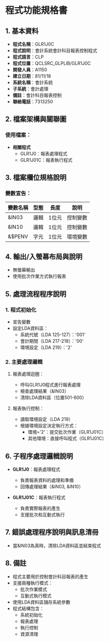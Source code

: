 # 程式功能規格書

## 1. 基本資料
- **程式名稱**：GLR1J0C
- **程式說明**：會計系統會計科目報表控制程式
- **程式語言**：CLP
- **程式位置**：QCLSRC_GLPLIB/GLR1J0C
- **開發人員**：A1150
- **建立日期**：81/11/18
- **系統名稱**：會計系統
- **子系統**：會計處理
- **備註**：會計科目報表控制
- **聯絡電話**：7313250

## 2. 檔案架構與關聯圖
### 使用檔案：
- **相關程式**
  - GLR1J0：報表處理程式
  - GLR1J01C：報表執行程式

## 3. 檔案欄位規格說明
### 變數宣告：
| 變數名稱 | 型態 | 長度 | 說明 |
|---------|------|------|------|
| &IN03 | 邏輯 | 1位元 | 控制變數 |
| &IN10 | 邏輯 | 1位元 | 控制變數 |
| &$PENV | 字元 | 1位元 | 環境變數 |

## 4. 輸出/入螢幕布局與說明
- 無螢幕輸出
- 使用批次作業方式執行報表

## 5. 處理流程程序說明
### 1. 程式初始化
- 宣告變數
- 設定LDA資料區：
  * 系統代號（LDA 125-127）：'001'
  * 會計期間（LDA 217-218）：'00'
  * 環境設定（LDA 219）：'2'

### 2. 主要處理邏輯
1. 報表處理迴圈：
   - 呼叫GLR1J0程式進行報表處理
   - 檢查處理結果（&IN03）
   - 清除LDA資料區（位置501-600）

2. 報表執行控制：
   - 讀取環境設定（LDA 219）
   - 根據環境設定決定執行方式：
     * 環境='2'：提交批次作業（GLR1J01C）
     * 其他環境：直接呼叫程式（GLR1J01C）

## 6. 子程序處理邏輯說明
- **GLR1J0**：報表處理程式
  * 負責報表資料的處理和準備
  * 回傳處理結果（&IN03, &IN10）

- **GLR1J01C**：報表執行程式
  * 負責實際報表的產生
  * 支援批次和互動式執行

## 7. 錯誤處理程序說明與訊息清冊
- 當&IN03為真時，清除LDA資料區並結束程式

## 8. 備註
- 程式主要用於控制會計科目報表的產生
- 支援兩種執行模式：
  * 批次作業模式
  * 互動式執行模式
- 使用LDA資料區儲存系統參數
- 程式結構包含：
  * 系統初始化
  * 報表處理
  * 執行控制
  * 資源清理 